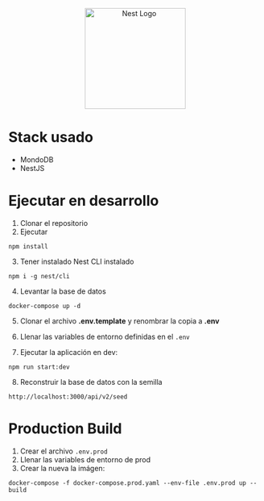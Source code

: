 <p align="center">
  <a href="http://nestjs.com/" target="blank"><img src="https://nestjs.com/img/logo-small.svg" width="200" alt="Nest Logo" /></a>
</p>

# Stack usado
* MondoDB
* NestJS

# Ejecutar en desarrollo

1. Clonar el repositorio
2. Ejecutar
```
npm install
```
3. Tener instalado Nest CLI instalado
```
npm i -g nest/cli
```
4. Levantar la base de datos
```
docker-compose up -d
```

5. Clonar el archivo __.env.template__ y renombrar la copia a __.env__

6. Llenar las variables de entorno definidas en el ```.env```

7. Ejecutar la aplicación en dev:
```
npm run start:dev
```

8. Reconstruir la base de datos con la semilla
```
http://localhost:3000/api/v2/seed
```



# Production Build
1. Crear el archivo ```.env.prod```
2. Llenar las variables de entorno de prod
3. Crear la nueva la imágen:

```
docker-compose -f docker-compose.prod.yaml --env-file .env.prod up --build
```